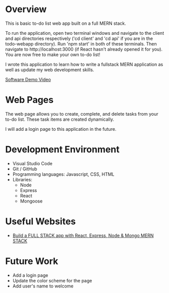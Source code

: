 # Overview

This is basic to-do list web app built on a full MERN stack.

To run the application, open two terminal windows and navigate to the client and api directories respectively ('cd client' and 'cd api' if you are in the todo-webapp directory). Run 'npm start' in both of these terminals. Then navigate to http://localhost:3000 (if React hasn't already opened it for you). You are now free to make your own to-do list!

I wrote this application to learn how to write a fullstack MERN application as well as update my web development skills.

[Software Demo Video](http://youtube.link.goes.here)

# Web Pages

The web page allows you to create, complete, and delete tasks from your to-do list. These task items are created dynamically.

I will add a login page to this application in the future.

# Development Environment

* Visual Studio Code
* Git / GitHub
* Programming languages: Javascript, CSS, HTML
* Libraries: 
    * Node
    * Express
    * React
    * Mongoose

# Useful Websites

* [Build a FULL STACK app with React, Express, Node & Mongo MERN STACK](https://www.youtube.com/watch?v=R81g-2r6ynM&t=2634s)

# Future Work

* Add a login page
* Update the color scheme for the page
* Add user's name to welcome 